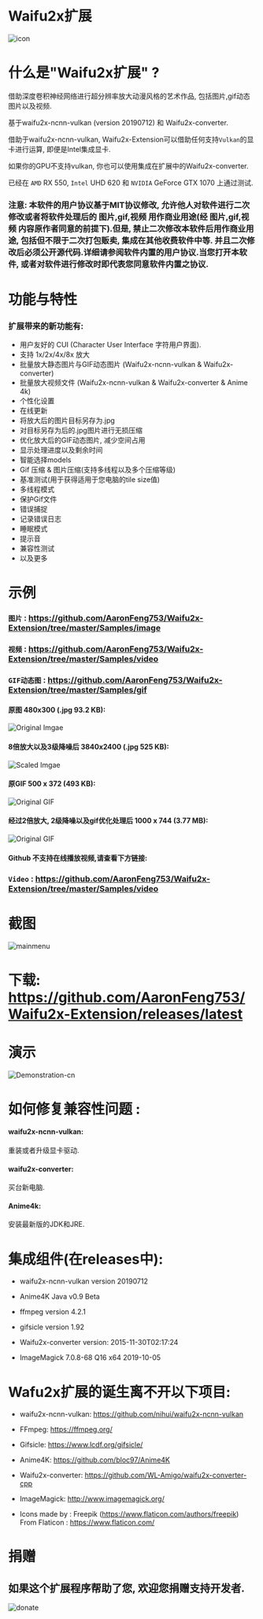 # Waifu2x扩展
![icon](/icon.ico)
# 什么是"Waifu2x扩展" ?
借助深度卷积神经网络进行超分辨率放大动漫风格的艺术作品, 包括图片,gif动态图片以及视频.

基于waifu2x-ncnn-vulkan (version 20190712) 和 Waifu2x-converter.

借助于waifu2x-ncnn-vulkan, Waifu2x-Extension可以借助任何支持`Vulkan`的显卡进行运算, 即便是Intel集成显卡.

如果你的GPU不支持vulkan, 你也可以使用集成在扩展中的Waifu2x-converter.

已经在 `AMD` RX 550, `Intel` UHD 620 和 `NVIDIA` GeForce GTX 1070 上通过测试.

### 注意: 本软件的用户协议基于MIT协议修改, 允许他人对软件进行二次修改或者将软件处理后的 图片,gif,视频 用作商业用途(经 图片,gif,视频 内容原作者同意的前提下).但是, 禁止二次修改本软件后用作商业用途, 包括但不限于二次打包贩卖, 集成在其他收费软件中等. 并且二次修改后必须公开源代码.详细请参阅软件内置的用户协议.当您打开本软件, 或者对软件进行修改时即代表您同意软件内置之协议.

# 功能与特性
### 扩展带来的新功能有:

- 用户友好的 CUI (Character User Interface 字符用户界面).
- 支持 1x/2x/4x/8x 放大
- 批量放大静态图片与GIF动态图片 (Waifu2x-ncnn-vulkan & Waifu2x-converter)
- 批量放大视频文件 (Waifu2x-ncnn-vulkan & Waifu2x-converter & Anime 4k)
- 个性化设置
- 在线更新
- 将放大后的图片目标另存为.jpg
- 对目标另存为后的.jpg图片进行无损压缩
- 优化放大后的GIF动态图片, 减少空间占用
- 显示处理进度以及剩余时间
- 智能选择models
- Gif 压缩 & 图片压缩(支持多线程以及多个压缩等级)
- 基准测试(用于获得适用于您电脑的tile size值)
- 多线程模式
- 保护Gif文件
- 错误捕捉
- 记录错误日志
- 睡眠模式
- 提示音
- 兼容性测试
- 以及更多

# 示例
### **`图片`** : https://github.com/AaronFeng753/Waifu2x-Extension/tree/master/Samples/image

### **`视频`** : https://github.com/AaronFeng753/Waifu2x-Extension/tree/master/Samples/video

### **`GIF动态图`** : https://github.com/AaronFeng753/Waifu2x-Extension/tree/master/Samples/gif

#### 原图 480x300 (.jpg 93.2 KB):
![Original Imgae](/Samples/image/Original_[480x300].jpg)

#### 8倍放大以及3级降噪后 3840x2400 (.jpg 525 KB):
![Scaled Imgae](/Samples/image/Waifu2x_8x_[3840x2400].jpg)

#### 原GIF 500 x 372 (493 KB):
![Original GIF](/Samples/gif/2_original.gif)

#### 经过2倍放大, 2级降噪以及gif优化处理后 1000 x 744 (3.77 MB):
![Original GIF](/Samples/gif/2_waifu2x_compressed.gif)

#### Github 不支持在线播放视频,请查看下方链接:
### **`Video`** : https://github.com/AaronFeng753/Waifu2x-Extension/tree/master/Samples/video

# 截图
![mainmenu](/screenshot/mainmenu-cn.png) 

# 下载: https://github.com/AaronFeng753/Waifu2x-Extension/releases/latest

# 演示
![Demonstration-cn](/screenshot/Demonstration-cn.gif) 

# 如何修复兼容性问题 :
#### waifu2x-ncnn-vulkan:
重装或者升级显卡驱动.
#### waifu2x-converter:
买台新电脑.
#### Anime4k:
安装最新版的JDK和JRE.

# 集成组件(在releases中):
- waifu2x-ncnn-vulkan version 20190712

- Anime4K Java v0.9 Beta

- ffmpeg version 4.2.1

- gifsicle version 1.92

- Waifu2x-converter version: 2015-11-30T02:17:24

- ImageMagick 7.0.8-68 Q16 x64 2019-10-05

# Wafu2x扩展的诞生离不开以下项目:

- waifu2x-ncnn-vulkan: https://github.com/nihui/waifu2x-ncnn-vulkan

- FFmpeg: https://ffmpeg.org/

- Gifsicle: https://www.lcdf.org/gifsicle/

- Anime4K: https://github.com/bloc97/Anime4K

- Waifu2x-converter: https://github.com/WL-Amigo/waifu2x-converter-cpp

- ImageMagick: http://www.imagemagick.org/

- Icons made by : Freepik (https://www.flaticon.com/authors/freepik) From Flaticon : https://www.flaticon.com/


# 捐赠

## 如果这个扩展程序帮助了您, 欢迎您捐赠支持开发者. 

![donate](/donate.jpg)

